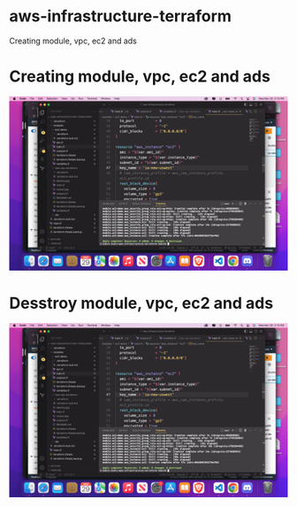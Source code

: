 # aws-infrastructure-terraform

Creating module, vpc, ec2 and ads

# Creating module, vpc, ec2 and ads

![](created.png)

# Desstroy module, vpc, ec2 and ads

![](created.png)
